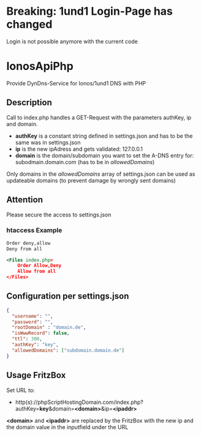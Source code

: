 # Breaking: 1und1 Login-Page has changed
Login is not possible anymore with the current code

# IonosApiPhp
Provide DynDns-Service for Ionos/1und1 DNS with PHP

## Description
Call to index.php handles a GET-Request with the parameters authKey, ip and domain.
* **authKey** is a constant string defined in settings.json and has to be the same was in settings.json
* **ip** is the new ipAdress and gets validated: 127.0.0.1
* **domain** is the domain/subdomain you want to set the A-DNS entry for: subodmain.domain.com (has to be in _allowedDomains_)

Only domains in the _allowedDomains_ array of settings.json can be used as updateable domains (to prevent damage by wrongly sent domains)

## Attention
Please secure the access to settings.json
### htaccess Example


```xml
Order deny,allow
Deny from all

<Files index.php>
    Order Allow,Deny
    Allow from all
</Files>
```

## Configuration per settings.json
```json
{
  "username": "",
  "password": "",
  "rootDomain" : "domain.de",
  "isWwwRecord": false,
  "ttl": 300,
  "authKey": "key",
  "allowedDomains": ["subdomain.domain.de"]
}
```

## Usage FritzBox
Set URL to: 
* http(s)://phpScriptHostingDomain.com/index.php?authKey=**key**&domain=**\<domain\>**&ip=**\<ipaddr\>**

**\<domain\>** and **\<ipaddr\>** are replaced by the FritzBox with the new ip and the domain value in the inputfield under the URL
